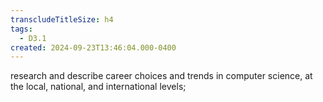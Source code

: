 ```yaml
---
transcludeTitleSize: h4
tags:
  - D3.1
created: 2024-09-23T13:46:04.000-0400
---
```

research and describe career choices and trends in computer science, at the local, national, and international levels;